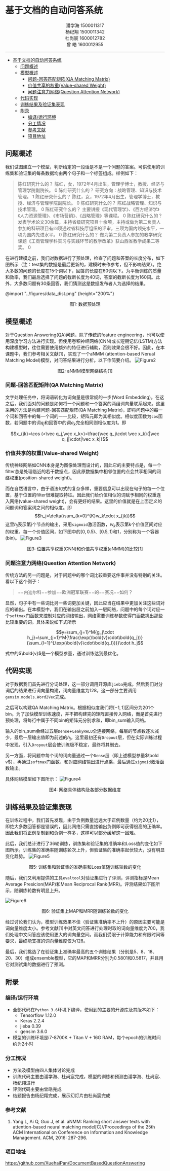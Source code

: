 # 基于文档的自动问答系统
<center>潘学海 1500011317<br>杨纪翔 1500011342<br>杜尚宸 1600012782<br>曾 皓 1600012955</center>

---
<!-- @import "[TOC]" {cmd="toc" depthFrom=1 depthTo=6 orderedList=false} -->

<!-- code_chunk_output -->

* [基于文档的自动问答系统](#基于文档的自动问答系统)
	* [问题概述](#问题概述)
	* [模型概述](#模型概述)
		* [问题-回答匹配矩阵(QA Matching Matrix)](#问题-回答匹配矩阵qa-matching-matrix)
		* [价值共享的权重(Value-shared Weight)](#价值共享的权重value-shared-weight)
		* [问题注意力网络(Question Attention Network)](#问题注意力网络question-attention-network)
	* [代码实现](#代码实现)
	* [训练结果及验证集表现](#训练结果及验证集表现)
	* [附录](#附录)
		* [编译/运行环境](#编译运行环境)
		* [分工情况](#分工情况)
		* [参考文献](#参考文献)
		* [项目地址](#项目地址)

<!-- /code_chunk_output -->
## 问题概述
我们试图建立一个模型，判断给定的一段话是不是一个问题的答案。可供使用的训练集和验证集的每条数据均由两个句子和一个标签组成。样例如下：

> 陈红研究什么的？	陈红，女，1972年4月出生，管理学博士，教授、经济与管理学院副院长。	0
> 陈红研究什么的？	研究方向：战略管理、知识与技术管理。	1
> 陈红研究什么的？	陈红，女，1972年4月出生，管理学博士，教授、经济与管理学院副院长。	0
> 陈红研究什么的？	陈红战略管理、知识与技术管理。	0
> 陈红研究什么的？	主要讲授《现代管理学》、《西方经济学》《人力资源管理》、《市场营销》、《战略管理》等课程。	0
> 陈红研究什么的？	发表学术论文30余篇，主持省级研究项目十余项，主持或做为第二负责人参加的科研项目有四项通过省科技厅组织的评审，三项为国内领先水平，一项为国内先进水平。	0
> 陈红研究什么的？	做为第二负责人参加的教学研究课题《工商管理学科实习与实践环节的教学改革》获山西省教学成果二等奖。	0

在进行建模之前，我们对数据进行了预处理，检查了问题和答案的长度分布，如下图所示（注：test集的数据是最后更新的，建模时未作参考，但不影响结果）。绝大多数的问题的长度在15个词以下，回答的长度在60词以下。为平衡训练的质量和效率，我们最后选择了问题的截断长度为40词，答案的截断长度为160词。此外，大多数问题有30条回答，我们猜测这是数据发布者人为选择的结果。
<!--![Figure1](../figures/data_dist.png)-->
@import "../figures/data_dist.png" {height="200%"}
<center>图1: 数据预处理</center>

## 模型概述
对于Question Answering(QA)问题，除了传统的feature engineering，也可以使用深度学习方法进行实现。但使用卷积神经网络(CNN)或长短期记忆(LSTM)方法构建模型时，往往需要使用额外的特征进行辅助，否则效果会很不好。因此，在本课题中，我们参考相关文献[1]，实现了一个aNMM (attention-based Nerual Matching Model)模型，对问答结果进行分析。以下作简要介绍。
![Figure2](../figures/aNMM-F1.png)
<center>图2: aNMM模型网络结构[1]</center>

### 问题-回答匹配矩阵(QA Matching Matrix)

文字处理任务中，将词语转化为词向量是很常规的一步(Word Embedding)。在这之后，我们面对的问题是如何将一个问题和一个答案的两组词向量联系起来。这里采用的方法是构建问题-回答匹配矩阵(QA Matching Matrix)，即将问题中的每一个词和回答中的每一个词的一一比较，矩阵元即为其相似度。相似度函数为`cos`函数，若问题中的词$q_j$和回答中的词$a_k$完全相同则相似度为1。即

$$x_{jk}=\cos (<\vec q_j,\vec x_k>)=\frac{\vec q_j\cdot \vec x_k}{|\vec q_j|\cdot|\vec x_k|}$$

### 价值共享的权重(Value-shared Weight)
传统神经网络如CNN本身是为图像处理而设计的，因此它的主要特点是，每一个filter总是处理临近的若干数据点，因此原数据集中相邻位置的点会共享相同的网络权重(position-shared weight)。

而在自然语言中，由于语法句式的复杂多样，重要信息可以出现在句子的每一个位置，基于位置的filter很难提取特征。因此我们给价值相似的词赋予相同的权重连入网络(value-shared weight)，会有更好的结果。这里的价值就是在上面定义的问题词和答案词之间的相似度。即$$h_j=\delta(\sum_{k=0}^{K}w_k\cdot x_{jk})$$这里$h_j$表示第$j$个节点的输出，采用`sigmoid`激活函数，$w_k$表示第$k$个价值区间对应的权重。每一个价值区间，如下图中的$[0,0.5)$、$[0.5,1)$和${1}$，分别称为一个容器(bin)。
![Figure3](../figures/aNMM-F2.png)
<center>图3: 位置共享权重(CNN)和价值共享权重(aNMM)的比较[1]</center>


### 问题注意力网络(Question Attention Network)
传统方法的另一问题是，对于问题中的哪个词比较重要这件事并没有特别的关注。看以下这个例子：
> ==内迪尔科==参加==欧洲冠军联赛==的==赛况==如何？

显然，句子中有一些词比另一些词更加关键，因此应当在结果中更加关注这些词对应的输出。在本模型中，我们在输出层之前加入一层网络，问题中的每个词对应一个`softmax`门函数来控制对应的网络输出，网络需要训练参数使得门函数挑出那些比较重要的词。具体来说如下式所示

$$y=\sum_{j=1}^M{g_j\cdot h_j}=\sum_{j=1}^M{\frac{\exp(\bold{v}\cdot\bold{q_j})}{\sum_{l=1}^L\exp(\bold{v}\cdot\bold{q_l})}}\cdot h_j$$

式中的$\bold{v}$是一个模型参量，通过训练达到最优化。

## 代码实现
对于数据我们首先进行分词处理，这一部分调用开源库`jieba`完成。然后我们对分词后的结果进行词向量构建，词向量维度为128，这一部分主要调用` gensim.models.Word2Vec`完成。

之后可以构建QA Matching Matrix。根据相似度我们将$[-1,1]$区间分为201个bin。为了加快模型训练速度，并不把构建完的矩阵直接传入网络，而是首先进行预处理，将每行中属于不同bin的矩阵元分别求和，即bin_sum输入网络。

输入的bin_sum会经过五层`Dense`+`LeakyReLU`全连接网络，每层的节点数逐次减少，最后一层输出值即为前述的$h_j$。这里最初还有`Dropout`层，但在实际训练过程中发现，引入`Dropout`层会使训练极不稳定，最终将其删去。

另一方面，将问题中每个词的词向量通过一个`Dense`层（即上述模型参量$\bold v$），再通过`softmax`门函数，和对应网络输出进行点乘，最后通过`sigmoid`激活函数输出。

具体网络模型如下图所示：
![Figure4](../figures/model[reshape].png)
<center>图4: 网络具体结构及各部分数据维度</center>

## 训练结果及验证集表现
在训练过程中，我们首先发现，由于负例数量远远大于正例数量（约为20比1），即绝大多数回答都是错误的，因此网络只需直接输出负例即可获得很高的正确率。因此我们将正例复制到和负例一样多，这样可以部分缓解这一困难。

此后，我们总计进行了36轮训练，训练集和验证集的准确率和Loss值的变化如下图所示。训练集的准确率随训练轮次上升，但验证集的准确率起伏较大，没有明显变化趋势。
![Figure5](../figures/acc_loss.png)
<center>图5: 训练集和验证集的准确率和Loss值随训练轮数的变化</center>

随后，我们又利用提供的工具`evaltool`对验证集进行了评测，评测指标是Mean Average Presicion(MAP)和Mean Reciprocal Rank(MRR)。评测结果如下图所示，随训练轮数有明显上升。

![Figure6](../figures/val_performance.png)
<center>图6: 验证集上MAP和MRR随训练轮数的变化</center>

经过讨论我们认为，模型训练效果不佳（验证集准确率不上升）的原因主要可能是词向量维度太小。参考文献[1]中对英文问答进行处理时取的词向量维度为700，我们处理中文问答应该使用更大的词向量空间。而我们受限于计算能力和有限时间等要求，最终能支撑的词向量维度仅为128。

最后，我们挑选了在验证集上准确率最高的五个训练结果（分别是5、8、18、20、30）组成ensemble模型，它的MAP和MRR分别为0.5801和0.5817，并且用它对测试集的数据进行了预测。
## 附录
### 编译/运行环境
+ 全部代码在`Python 3.6`环境下编译，使用到的主要的开源库及其版本如下：
	+ Tensorflow 1.12.0
	+ Keras 2.2.4
	+ jieba 0.39
	+ gensim 3.6.0
+ 模型的训练环境是i7-8700K + Titan V + 16G RAM，每个epoch的训练时间约为2小时

### 分工情况
+ 方法及模型由四人集体讨论完成
+ 训练代码主要由潘学海、杜尚宸完成，模型的训练和预测由潘学海、杜尚宸、杨纪翔进行
+ 评测代码主要由曾皓完成
+ 结题报告由杨纪翔完成，展示幻灯片由杜尚宸完成

### 参考文献
1. Yang L, Ai Q, Guo J, et al. aNMM: Ranking short answer texts with attention-based neural matching model[C]//Proceedings of the 25th ACM International on Conference on Information and Knowledge Management. ACM, 2016: 287-296.

### 项目地址
https://github.com/XuehaiPan/DocumentBasedQuestionAnswering

